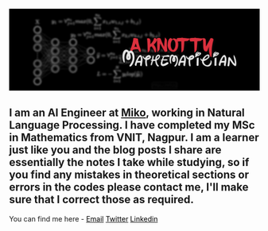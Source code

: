 <!--- - 👋 Hi, I’m Jasraj @aknottymathematician
- 👀 I’m interested in Math, Coding, exploring depths of AI
- 🌱 I’m currently learning a few elements of Computer Vision
- 💞️ I’m looking to collaborate on Python Coding
- 📫 How to reach me aknottymathematician@gmail.com -->



[![Header](https://raw.githubusercontent.com/aknottymathematician/aknottymathematician/main/KM_masthead-2_16-August-2020.jpg "Header")](https://aknottymathematician.github.io/)

## I am an AI Engineer at [Miko](https://miko.ai/in), working in Natural Language Processing. I have completed my MSc in Mathematics from VNIT, Nagpur. I am a learner just like you and the blog posts I share are essentially the notes I take while studying, so if you find any mistakes in theoretical sections or errors in the codes please contact me, I'll make sure that I correct those as required.

You can find me here - 
<i class="fa fa-envelope" aria-hidden="true"></i> [<span style="color:black ; text-decoration:none" >Email</span>](mailto:aknottymathematician@gmail.com)
<i class="fab fa-fw fa-twitter-square" style="color:#55acee"></i> [<span style="color:black" display= "inline-block">Twitter</span>](https://twitter.com/aknottymathguy)
<i class="fab fa-fw fa-linkedin" style="color:#007bb6"></i> [<span style="color:black" margin-bottom= "0em">Linkedin</span>](https://www.linkedin.com/in/jasraj-date/)


<!-- [![A Knotty Mathematician's GitHub stats](https://github-readme-stats.vercel.app/api?username=aknottymathematician)](https://github.com/aknottymathematician/github-readme-stats)
[![Top Languages](https://github-readme-stats.vercel.app/api/top-langs/?username=aknottymathematician&layout=compact)](https://github.com/aknottymathematician/github-readme-stats) -->


<!--- ![](https://img.shields.io/badge/OS-Linux-informational?style=flat&logo=linux&logoColor=white&color=2bbc8a)
![](https://img.shields.io/badge/Editor-Sublime-informational?style=flat&logo=sublime-idea&logoColor=white&color=2bbc8a)
![](https://img.shields.io/badge/Code-Python-informational?style=flat&logo=python&logoColor=white&color=2bbc8a)
![](https://img.shields.io/badge/Code-JavaScript-informational?style=flat&logo=javascript&logoColor=white&color=2bbc8a)
![](https://img.shields.io/badge/Code-Golang-informational?style=flat&logo=go&logoColor=white&color=2bbc8a)
![](https://img.shields.io/badge/Code-Make-informational?style=flat&logo=cmake&logoColor=white&color=2bbc8a)
![](https://img.shields.io/badge/Code-Vue-informational?style=flat&logo=vue.js&logoColor=white&color=2bbc8a)
![](https://img.shields.io/badge/Shell-Bash-informational?style=flat&logo=gnu-bash&logoColor=white&color=2bbc8a)
![](https://img.shields.io/badge/Tools-PostgreSQL-informational?style=flat&logo=postgresql&logoColor=white&color=2bbc8a)
![](https://img.shields.io/badge/Tools-Docker-informational?style=flat&logo=docker&logoColor=white&color=2bbc8a)
![](https://img.shields.io/badge/Tools-Kubernetes-informational?style=flat&logo=kubernetes&logoColor=white&color=2bbc8a)
![](https://img.shields.io/badge/Tools-Red_Hat_OpenShift-informational?style=flat&logo=red-hat-open-shift&logoColor=white&color=2bbc8a)
![](https://img.shields.io/badge/Cloud-Digital_Ocean-informational?style=flat&logo=digitalocean&logoColor=white&color=2bbc8a)
--->


<!---
aknottymathematician/aknottymathematician is a ✨ special ✨ repository because its `README.md` (this file) appears on your GitHub profile.
You can click the Preview link to take a look at your changes.
--->
